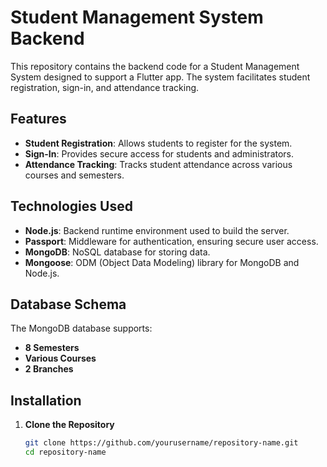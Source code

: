 # Student Management System Backend

This repository contains the backend code for a Student Management System designed to support a Flutter app. The system facilitates student registration, sign-in, and attendance tracking.

## Features

- **Student Registration**: Allows students to register for the system.
- **Sign-In**: Provides secure access for students and administrators.
- **Attendance Tracking**: Tracks student attendance across various courses and semesters.

## Technologies Used

- **Node.js**: Backend runtime environment used to build the server.
- **Passport**: Middleware for authentication, ensuring secure user access.
- **MongoDB**: NoSQL database for storing data.
- **Mongoose**: ODM (Object Data Modeling) library for MongoDB and Node.js.

## Database Schema

The MongoDB database supports:
- **8 Semesters**
- **Various Courses**
- **2 Branches**

## Installation

1. **Clone the Repository**

   ```bash
   git clone https://github.com/yourusername/repository-name.git
   cd repository-name
